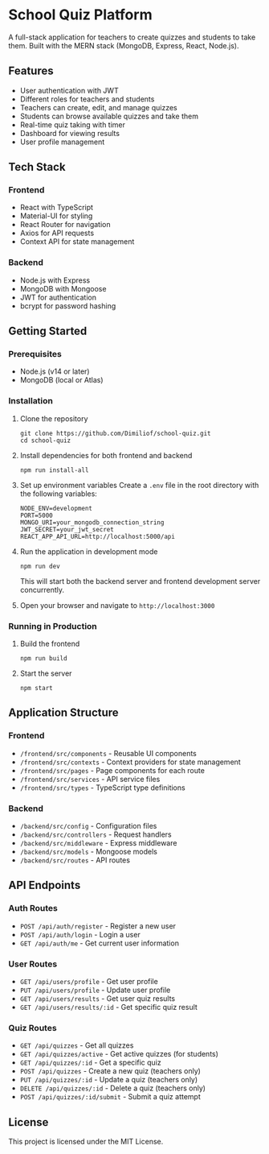 # School Quiz Platform

A full-stack application for teachers to create quizzes and students to take them. Built with the MERN stack (MongoDB, Express, React, Node.js).

## Features

- User authentication with JWT
- Different roles for teachers and students
- Teachers can create, edit, and manage quizzes
- Students can browse available quizzes and take them
- Real-time quiz taking with timer
- Dashboard for viewing results
- User profile management

## Tech Stack

### Frontend
- React with TypeScript
- Material-UI for styling
- React Router for navigation
- Axios for API requests
- Context API for state management

### Backend
- Node.js with Express
- MongoDB with Mongoose
- JWT for authentication
- bcrypt for password hashing

## Getting Started

### Prerequisites

- Node.js (v14 or later)
- MongoDB (local or Atlas)

### Installation

1. Clone the repository
   ```
   git clone https://github.com/Dimiliof/school-quiz.git
   cd school-quiz
   ```

2. Install dependencies for both frontend and backend
   ```
   npm run install-all
   ```

3. Set up environment variables
   Create a `.env` file in the root directory with the following variables:
   ```
   NODE_ENV=development
   PORT=5000
   MONGO_URI=your_mongodb_connection_string
   JWT_SECRET=your_jwt_secret
   REACT_APP_API_URL=http://localhost:5000/api
   ```

4. Run the application in development mode
   ```
   npm run dev
   ```

   This will start both the backend server and frontend development server concurrently.

5. Open your browser and navigate to `http://localhost:3000`

### Running in Production

1. Build the frontend
   ```
   npm run build
   ```

2. Start the server
   ```
   npm start
   ```

## Application Structure

### Frontend

- `/frontend/src/components` - Reusable UI components
- `/frontend/src/contexts` - Context providers for state management
- `/frontend/src/pages` - Page components for each route
- `/frontend/src/services` - API service files
- `/frontend/src/types` - TypeScript type definitions

### Backend

- `/backend/src/config` - Configuration files
- `/backend/src/controllers` - Request handlers
- `/backend/src/middleware` - Express middleware
- `/backend/src/models` - Mongoose models
- `/backend/src/routes` - API routes

## API Endpoints

### Auth Routes
- `POST /api/auth/register` - Register a new user
- `POST /api/auth/login` - Login a user
- `GET /api/auth/me` - Get current user information

### User Routes
- `GET /api/users/profile` - Get user profile
- `PUT /api/users/profile` - Update user profile
- `GET /api/users/results` - Get user quiz results
- `GET /api/users/results/:id` - Get specific quiz result

### Quiz Routes
- `GET /api/quizzes` - Get all quizzes
- `GET /api/quizzes/active` - Get active quizzes (for students)
- `GET /api/quizzes/:id` - Get a specific quiz
- `POST /api/quizzes` - Create a new quiz (teachers only)
- `PUT /api/quizzes/:id` - Update a quiz (teachers only)
- `DELETE /api/quizzes/:id` - Delete a quiz (teachers only)
- `POST /api/quizzes/:id/submit` - Submit a quiz attempt

## License

This project is licensed under the MIT License. 
